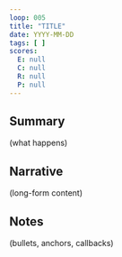 ```yaml
---
loop: 005
title: "TITLE"
date: YYYY-MM-DD
tags: [ ]
scores:
  E: null
  C: null
  R: null
  P: null
---
```


## Summary
(what happens)

## Narrative
(long-form content)

## Notes
(bullets, anchors, callbacks)
